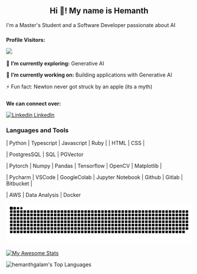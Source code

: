 <h2 align="center">Hi 👋! My name is Hemanth </h2>

I'm a Master's Student and a Software Developer passionate about AI
###

**Profile Visitors:** 

![](https://komarev.com/ghpvc/?username=hemanthgalam&style=flat-square)

🌱 **I’m currently exploring:** Generative AI

🔭 **I’m currently working on:** Building applications with Generative AI

⚡ Fun fact: Newton never got struck by an apple (its a myth)
###
<!--
**hemanthgalam/hemanthgalam** is a ✨ _special_ ✨ repository because its `README.md` (this file) appears on your GitHub profile.

Here are some ideas to get you started:

- 🔭 I’m currently working on ...
- 🌱 I’m currently learning ...
- 👯 I’m looking to collaborate on ...
- 🤔 I’m looking for help with ...
- 💬 Ask me about ...
- 📫 How to reach me: ...
- 😄 Pronouns: ...
- ⚡ Fun fact: ...
-->

**We can connect over:**

[![Linkedin](https://i.stack.imgur.com/gVE0j.png) LinkedIn](https://www.linkedin.com/in/hemanth-kumar-galam-4311391b2/)&nbsp;

### Languages and Tools


| Python | Typescript | Javascript | Ruby | | HTML | CSS |

| PostgresSQL | SQL | PGVector

| Pytorch | Numpy  | Pandas | Tensorflow | OpenCV | Matplotlib |

| Pycharm | VSCode | GoogleColab | Jupyter Notebook | Github | Gitlab | Bitbucket |

| AWS | Data Analysis | Docker

<img src="https://raw.githubusercontent.com/binary-amigo/binary-amigo/output/snake.svg" alt="Snake animation" />

[![My Awesome Stats](https://awesome-github-stats.azurewebsites.net/user-stats/hemanthgalam?cardType=level&theme=github-dark&preferLogin=true)](https://git.io/awesome-stats-card)

![hemanthgalam's Top Languages](https://github-readme-stats.vercel.app/api/top-langs/?username=hemanthgalam&theme=vue-dark&show_icons=true&hide_border=true&layout=compact)
